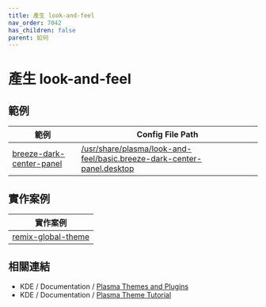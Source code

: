 ```yaml
---
title: 產生 look-and-feel
nav_order: 7042
has_children: false
parent: 如何
---
```



# 產生 look-and-feel


## 範例

| 範例 | Config File Path |
| --- | --- |
| [breeze-dark-center-panel](https://github.com/samwhelp/note-about-kde/tree/gh-pages/_demo/howto/demo-look-and-feel/breeze-dark-center-panel) | [/usr/share/plasma/look-and-feel/basic.breeze-dark-center-panel.desktop](https://github.com/samwhelp/note-about-kde/tree/gh-pages/_demo/howto/demo-look-and-feel/breeze-dark-center-panel/asset/overlay/usr/share/plasma/look-and-feel/basic.breeze-dark-center-panel.desktop) |


## 實作案例

| 實作案例 |
| --- |
| [remix-global-theme](https://github.com/samwhelp/note-about-kde/tree/gh-pages/_demo/remix/global-theme/sub) |


## 相關連結

* KDE / Documentation / [Plasma Themes and Plugins](https://develop.kde.org/docs/plasma/)
* KDE / Documentation / [Plasma Theme Tutorial](https://develop.kde.org/docs/plasma/theme/)
